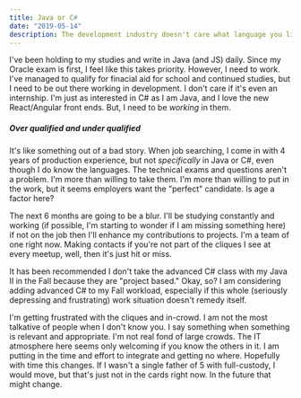 ```yaml
---
title: Java or C#
date: "2019-05-14"
description: The development industry doesn't care what language you like
---
```


I've been holding to my studies and write in Java (and JS) daily. Since my Oracle exam is first, I feel like this takes priority. However, I need to work. I've managed to qualify for finacial aid for school and continued studies, but I need to be out there working in development. I don't care if it's even an internship. I'm just as interested in C# as I am Java, and I love the new React/Angular front ends. But, I need to be _working_ in them.

##### Over qualified and under qualified

It's like something out of a bad story. When job searching, I come in with 4 years of production experience, but not _specifically_ in Java or C#, even though I do know the languages. The technical exams and questions aren't a problem. I'm more than willing to take them. I'm more than willing to put in the work, but it seems employers want the "perfect" candidate. Is age a factor here?

The next 6 months are going to be a blur. I'll be studying constantly and working (if possible, I'm starting to wonder if I am missing something here) if not on the job then I'll enhance my contributions to projects. I'm a team of one right now. Making contacts if you're not part of the cliques I see at every meetup, well, then it's just hit or miss.

It has been recommended I don't take the advanced C# class with my Java II in the Fall because they are "project based." Okay, so? I am considering adding advanced C# to my Fall workload, especially if this whole (seriously depressing and frustrating) work situation doesn't remedy itself.

I'm getting frustrated with the cliques and in-crowd. I am not the most talkative of people when I don't know you. I say something when something is relevant and appropriate. I'm not real fond of large crowds. The IT atmosphere here seems only welcoming if you know the others in it. I am putting in the time and effort to integrate and getting no where. Hopefully with time this changes. If I wasn't a single father of 5 with full-custody, I would move, but that's just not in the cards right now. In the future that might change.
